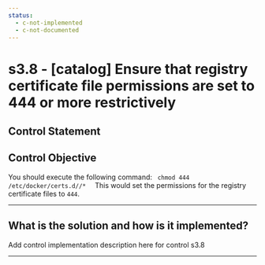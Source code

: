 ```yaml
---
status:
  - c-not-implemented
  - c-not-documented
---
```


# s3.8 - \[catalog\] Ensure that registry certificate file permissions are set to 444 or more restrictively

## Control Statement

## Control Objective

You should execute the following command:  ```  chmod 444 /etc/docker/certs.d//*   ```  This would set the permissions for the registry certificate files to `444`.

______________________________________________________________________

## What is the solution and how is it implemented?

Add control implementation description here for control s3.8

______________________________________________________________________
